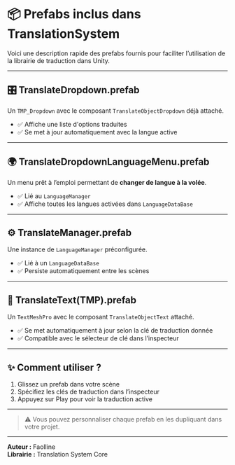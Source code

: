 # 📦 Prefabs inclus dans TranslationSystem

Voici une description rapide des prefabs fournis pour faciliter l’utilisation de la librairie de traduction dans Unity.

---

## 🎛 TranslateDropdown.prefab
Un `TMP_Dropdown` avec le composant `TranslateObjectDropdown` déjà attaché. 

- ✅ Affiche une liste d'options traduites
- ✅ Se met à jour automatiquement avec la langue active

---

## 🌍 TranslateDropdownLanguageMenu.prefab
Un menu prêt à l’emploi permettant de **changer de langue à la volée**.

- ✅ Lié au `LanguageManager`
- ✅ Affiche toutes les langues activées dans `LanguageDataBase`

---

## ⚙️ TranslateManager.prefab
Une instance de `LanguageManager` préconfigurée.

- ✅ Lié à un `LanguageDataBase`
- ✅ Persiste automatiquement entre les scènes

---

## 📝 TranslateText(TMP).prefab
Un `TextMeshPro` avec le composant `TranslateObjectText` attaché.

- ✅ Se met automatiquement à jour selon la clé de traduction donnée
- ✅ Compatible avec le sélecteur de clé dans l’inspecteur

---

## ✨ Comment utiliser ?

1. Glissez un prefab dans votre scène
2. Spécifiez les clés de traduction dans l’inspecteur
3. Appuyez sur Play pour voir la traduction active

---

> ⚠️ Vous pouvez personnaliser chaque prefab en les dupliquant dans votre projet.

---

**Auteur :** Faolline  
**Librairie :** Translation System Core
